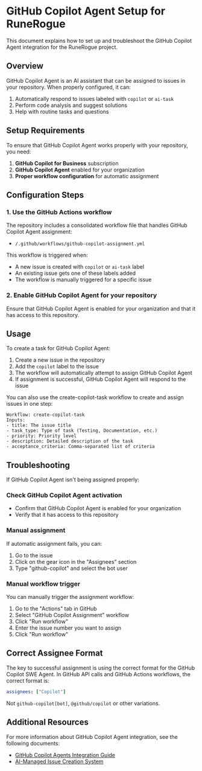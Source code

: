 # GitHub Copilot Agent Setup for RuneRogue

This document explains how to set up and troubleshoot the GitHub Copilot Agent integration for the RuneRogue project.

## Overview

GitHub Copilot Agent is an AI assistant that can be assigned to issues in your repository. When properly configured, it can:

1. Automatically respond to issues labeled with `copilot` or `ai-task`
2. Perform code analysis and suggest solutions
3. Help with routine tasks and questions

## Setup Requirements

To ensure that GitHub Copilot Agent works properly with your repository, you need:

1. **GitHub Copilot for Business** subscription
2. **GitHub Copilot Agent** enabled for your organization
3. **Proper workflow configuration** for automatic assignment

## Configuration Steps

### 1. Use the GitHub Actions workflow

The repository includes a consolidated workflow file that handles GitHub Copilot Agent assignment:

- `/.github/workflows/github-copilot-assignment.yml`

This workflow is triggered when:

- A new issue is created with `copilot` or `ai-task` label
- An existing issue gets one of these labels added
- The workflow is manually triggered for a specific issue

### 2. Enable GitHub Copilot Agent for your repository

Ensure that GitHub Copilot Agent is enabled for your organization and that it has access to this repository.

## Usage

To create a task for GitHub Copilot Agent:

1. Create a new issue in the repository
2. Add the `copilot` label to the issue
3. The workflow will automatically attempt to assign GitHub Copilot Agent
4. If assignment is successful, GitHub Copilot Agent will respond to the issue

You can also use the create-copilot-task workflow to create and assign issues in one step:

```
Workflow: create-copilot-task
Inputs:
- title: The issue title
- task_type: Type of task (Testing, Documentation, etc.)
- priority: Priority level
- description: Detailed description of the task
- acceptance_criteria: Comma-separated list of criteria
```

## Troubleshooting

If GitHub Copilot Agent isn't being assigned properly:

### Check GitHub Copilot Agent activation

- Confirm that GitHub Copilot Agent is enabled for your organization
- Verify that it has access to this repository

### Manual assignment

If automatic assignment fails, you can:

1. Go to the issue
2. Click on the gear icon in the "Assignees" section
3. Type "github-copilot" and select the bot user

### Manual workflow trigger

You can manually trigger the assignment workflow:

1. Go to the "Actions" tab in GitHub
2. Select "GitHub Copilot Assignment" workflow
3. Click "Run workflow"
4. Enter the issue number you want to assign
5. Click "Run workflow"

## Correct Assignee Format

The key to successful assignment is using the correct format for the GitHub Copilot SWE Agent.
In GitHub API calls and GitHub Actions workflows, the correct format is:

```yaml
assignees: ["Copilot"]
```

Not `github-copilot[bot]`, `@github/copilot` or other variations.

## Additional Resources

For more information about GitHub Copilot Agent integration, see the following documents:

- [GitHub Copilot Agents Integration Guide](/docs/GITHUB_COPILOT_AGENTS.md)
- [AI-Managed Issue Creation System](/docs/AI_MANAGED_ISSUES.md)
